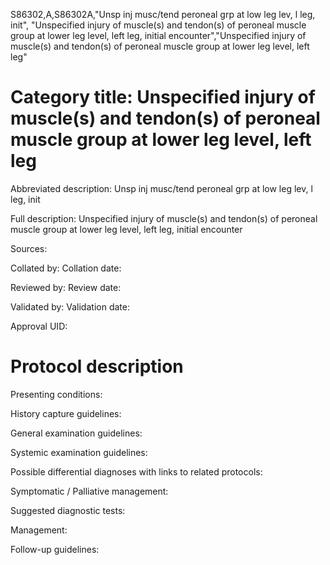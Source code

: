 S86302,A,S86302A,"Unsp inj musc/tend peroneal grp at low leg lev, l leg, init", "Unspecified injury of muscle(s) and tendon(s) of peroneal muscle group at lower leg level, left leg, initial encounter","Unspecified injury of muscle(s) and tendon(s) of peroneal muscle group at lower leg level, left leg"
# Category title: Unspecified injury of muscle(s) and tendon(s) of peroneal muscle group at lower leg level, left leg

Abbreviated description: Unsp inj musc/tend peroneal grp at low leg lev, l leg, init

Full description: Unspecified injury of muscle(s) and tendon(s) of peroneal muscle group at lower leg level, left leg, initial encounter

Sources:

Collated by:
Collation date:

Reviewed by:
Review date:

Validated by:
Validation date:

Approval UID:

# Protocol description

Presenting conditions:

History capture guidelines:

General examination guidelines:

Systemic examination guidelines:

Possible differential diagnoses with links to related protocols:

Symptomatic / Palliative management:

Suggested diagnostic tests:

Management:

Follow-up guidelines:
